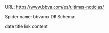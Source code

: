 URL: https://www.bbva.com/es/ultimas-noticias/

Spider name: bbvamx
DB Schema:

date
title
link
content
